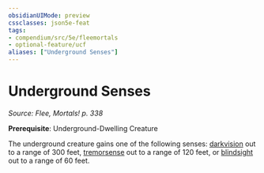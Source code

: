 ```yaml
---
obsidianUIMode: preview
cssclasses: json5e-feat
tags:
- compendium/src/5e/fleemortals
- optional-feature/ucf
aliases: ["Underground Senses"]
---
```

# Underground Senses
*Source: Flee, Mortals! p. 338*  

**Prerequisite**: Underground-Dwelling Creature

The underground creature gains one of the following senses: [darkvision](2-Mechanics/CLI/rules/senses.md#darkvision) out to a range of 300 feet, [tremorsense](2-Mechanics/CLI/rules/senses.md#tremorsense) out to a range of 120 feet, or [blindsight](2-Mechanics/CLI/rules/senses.md#blindsight) out to a range of 60 feet.